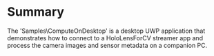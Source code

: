 
# Summary

The 'Samples\ComputeOnDesktop' is a desktop UWP application that demonstrates how to connect to a HoloLensForCV streamer app and process the camera images and sensor metadata on a companion PC.

